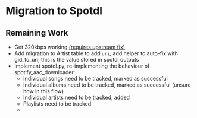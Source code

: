 # Migration to Spotdl
## Remaining Work
- Get 320kbps working [(requires upstream fix)](https://github.com/spotDL/spotify-downloader/issues/2279)
- Add migration to Artist table to add `uri`, add helper to auto-fix with gid_to_uri; this is the value stored in spotdl outputs
- Implement spotdl.py, re-implementing the behaviour of spotify_aac_downloader:
  - Individual songs need to be tracked, marked as successful
  - Individual albums need to be tracked, marked as successful (unsure how in this flow)
  - Individual artists need to be tracked, added
  - Playlists need to be tracked
  - 